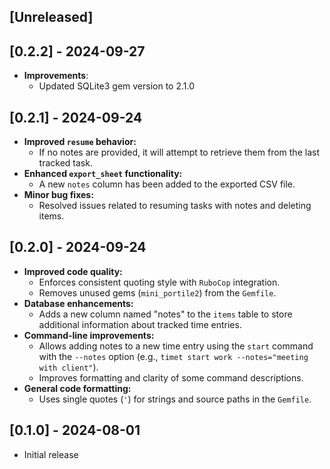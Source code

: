 ## [Unreleased]

## [0.2.2] - 2024-09-27

* **Improvements**:
    * Updated SQLite3 gem version to 2.1.0

## [0.2.1] - 2024-09-24

* **Improved `resume` behavior:**
    * If no notes are provided, it will attempt to retrieve them from the last tracked task.
* **Enhanced `export_sheet` functionality:**
    * A new `notes` column has been added to the exported CSV file.
* **Minor bug fixes:**
    * Resolved issues related to resuming tasks with notes and deleting items.


## [0.2.0] - 2024-09-24

* **Improved code quality:**
    * Enforces consistent quoting style with `RuboCop` integration.
    * Removes unused gems (`mini_portile2`) from the `Gemfile`.
* **Database enhancements:**
    * Adds a new column named "notes" to the `items` table to store additional information about tracked time entries.
* **Command-line improvements:**
    * Allows adding notes to a new time entry using the `start` command with the `--notes` option (e.g., `timet start work --notes="meeting with client"`).
    * Improves formatting and clarity of some command descriptions.
* **General code formatting:**
    * Uses single quotes (`'`) for strings and source paths in the `Gemfile`.

## [0.1.0] - 2024-08-01

- Initial release
